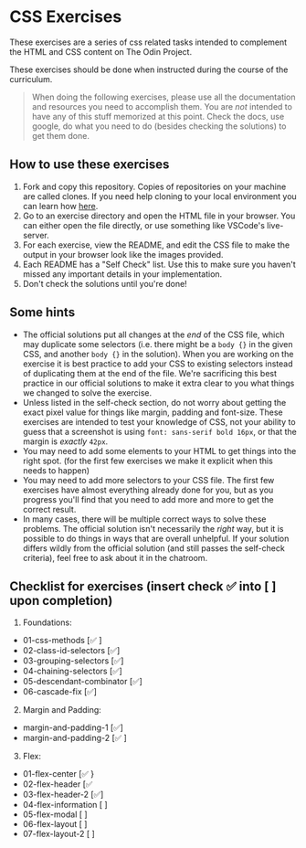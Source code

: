 # CSS Exercises

These exercises are a series of css related tasks intended to complement the HTML and CSS content on The Odin Project.

These exercises should be done when instructed during the course of the curriculum.

> When doing the following exercises, please use all the documentation and resources you need to accomplish them. You are _not_ intended to have any of this stuff memorized at this point. Check the docs, use google, do what you need to do (besides checking the solutions) to get them done.

## How to use these exercises

1. Fork and copy this repository. Copies of repositories on your machine are called clones. If you need help cloning to your local environment you can learn how [here](https://docs.github.com/en/github/creating-cloning-and-archiving-repositories/cloning-a-repository-from-github/cloning-a-repository).
2. Go to an exercise directory and open the HTML file in your browser. You can either open the file directly, or use something like VSCode's live-server.
3. For each exercise, view the README, and edit the CSS file to make the output in your browser look like the images provided.
4. Each README has a "Self Check" list. Use this to make sure you haven't missed any important details in your implementation.
5. Don't check the solutions until you're done!

## Some hints
- The official solutions put all changes at the _end_ of the CSS file, which may duplicate some selectors (i.e. there might be a `body {}` in the given CSS, and another `body {}` in the solution). When you are working on the exercise it is best practice to add your CSS to existing selectors instead of duplicating them at the end of the file. We're sacrificing this best practice in our official solutions to make it extra clear to you what things we changed to solve the exercise.
- Unless listed in the self-check section, do not worry about getting the exact pixel value for things like margin, padding and font-size. These exercises are intended to test your knowledge of CSS, not your ability to guess that a screenshot is using `font: sans-serif bold 16px`, or that the margin is _exactly_ `42px`.
- You may need to add some elements to your HTML to get things into the right spot. (for the first few exercises we make it explicit when this needs to happen)
- You may need to add more selectors to your CSS file. The first few exercises have almost everything already done for you, but as you progress you'll find that you need to add more and more to get the correct result.
- In many cases, there will be multiple correct ways to solve these problems. The official solution isn't necessarily the _right_ way, but it is possible to do things in ways that are overall unhelpful. If your solution differs wildly from the official solution (and still passes the self-check criteria), feel free to ask about it in the chatroom.

## Checklist for exercises (insert check ✅ into [ ] upon completion)

1. Foundations:
  - 01-css-methods [✅ ]
  - 02-class-id-selectors [✅]
  - 03-grouping-selectors [✅]
  - 04-chaining-selectors [✅]
  - 05-descendant-combinator [✅]
  - 06-cascade-fix [✅]

2. Margin and Padding:
  - margin-and-padding-1 [✅]
  - margin-and-padding-2 [✅ ]
 
3. Flex:
  - 01-flex-center [✅ }
  - 02-flex-header [✅ 
  - 03-flex-header-2 [✅]
  - 04-flex-information [ ]
  - 05-flex-modal [ ]
  - 06-flex-layout [ ]
  - 07-flex-layout-2 [ ]
